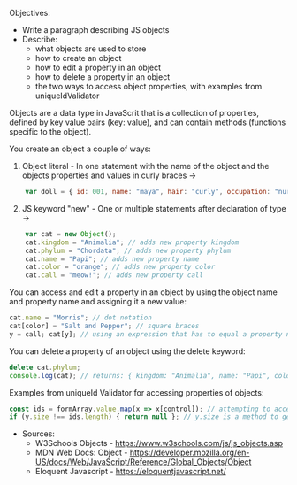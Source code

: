 Objectives:
- Write a paragraph describing JS objects
- Describe:
    * what objects are used to store
    * how to create an object
    * how to edit a property in an object
    * how to delete a property in an object
    * the two ways to access object properties, with examples from uniqueIdValidator

Objects are a data type in JavaScrit that is a collection of properties, defined by key value pairs (key: value), and can contain methods (functions specific to the object). 

You create an object a couple of ways:
1. Object literal - In one statement with the name of the object and the objects properties and values in curly braces ->
```javascript
    var doll = { id: 001, name: "maya", hair: "curly", occupation: "nurse"};
```
2. JS keyword "new" - One or multiple statements after declaration of type ->
```javascript
    var cat = new Object();
    cat.kingdom = "Animalia"; // adds new property kingdom
    cat.phylum = "Chordata"; // adds new property phylum
    cat.name = "Papi"; // adds new property name
    cat.color = "orange"; // adds new property color
    cat.call = "meow!"; // adds new property call
```
You can access and edit a property in an object by using the object name and property name and assigning it a new value:
```javascript
cat.name = "Morris"; // dot notation
cat[color] = "Salt and Pepper"; // square braces
y = call; cat[y]; // using an expression that has to equal a property name
```

You can delete a property of an object using the delete keyword:
```javascript
delete cat.phylum;
console.log(cat); // returns: { kingdom: "Animalia", name: "Papi", color: "orange", call: "meow!" }
```

Examples from uniqueId Validator for accessing properties of objects:
```typescript
const ids = formArray.value.map(x => x[control]); // attempting to access the control (in argument) property of item x of formArray (an Object)
if (y.size !== ids.length) { return null }; // y.size is a method to get the length of the Set y (an Object) 
```
- Sources:
    * W3Schools Objects - https://www.w3schools.com/js/js_objects.asp
    * MDN Web Docs: Object - https://developer.mozilla.org/en-US/docs/Web/JavaScript/Reference/Global_Objects/Object
    * Eloquent Javascript - https://eloquentjavascript.net/

    